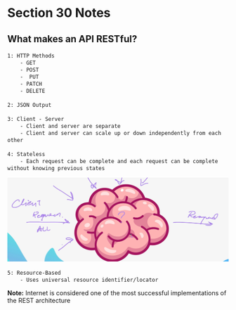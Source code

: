 # Section 30 Notes

## What makes an API RESTful?

    1: HTTP Methods
        - GET
        - POST
        -  PUT
        - PATCH
        - DELETE

    2: JSON Output

    3: Client - Server
        - Client and server are separate
        - Client and server can scale up or down independently from each other

    4: Stateless
        - Each request can be complete and each request can be complete without knowing previous states
![image](./assets/statelessIllustration.png)

    5: Resource-Based
        - Uses universal resource identifier/locator

**Note:** Internet is considered one of the most successful implementations of the REST architecture